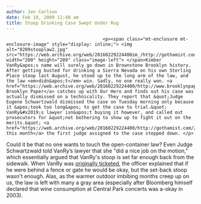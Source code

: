 ```yaml
---
author: Jen Carlson
date: Feb 18, 2009 11:40 am
title: Stoop Drinking Case Swept Under Rug
---
```


	
										<p><span class="mt-enclosure mt-enclosure-image" style="display: inline;"> <img alt="0209stooplaw2.jpg" src="https://web.archive.org/web/20160229224400im_/http://gothamist.com/attachments/arts_jen/0209stooplaw2.jpg" width="200" height="289" class="image-left"> </span>Kimber VanRy&apos;s name will surely go down in Brownstone Brooklyn history. After getting busted for drinking a Sierra Nevada on his own Sterling Place stoop last August, he stood up to the long arm of the law, and the law <em>didn&apos;t</em> win. Sadly, no one really won. <a href="https://web.archive.org/web/20160229224400/http://www.brooklynpaper.com/stories/32/7/32_7_gk_kimber.html">The Brooklyn Paper</a> catches up with Our Hero and finds out his case was actually dismissed on a technicality. They report that &quot;Judge Eugene Schwartzwald dismissed the case on Tuesday morning only because it &apos;took too long&apos; to get the case to trial.&quot; VanRy&#x2019;s lawyer isn&apos;t buying it however, and called out prosecutors for &quot;not bothering to show up to fight it out on the merits.&quot; <a href="https://web.archive.org/web/20160229224400/http://gothamist.com/2009/02/09/stoop_drinking_case_stalled.php">Earlier this month</a> the first judge assigned to the case stepped down. </p>

<p>Could it be that no one wants to touch the open-container law? Even Judge Schwartzwald told VanRy&#x2019;s lawyer that she &quot;did a nice job on the motion,&#x201D; which essentially argued that VanRy&apos;s stoop is set far enough back from the sidewalk. When VanRy was <a href="https://web.archive.org/web/20160229224400/http://gothamist.com/2008/08/29/stoop.php">originally ticketed</a>, the officer explained that if he were behind a fence or gate he would be okay, but the set-back stoop wasn&apos;t enough. Alas, as the warmer outdoor imbibing months creep up on us, the law is left with many a gray area (especially after Bloomberg himself declared that wine consumption at Central Park concerts was a-okay in 2003).</p>					
										
									
				